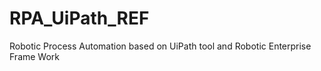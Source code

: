 # RPA_UiPath_REF
Robotic Process Automation based on UiPath tool and Robotic Enterprise Frame Work 
